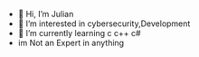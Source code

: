 - 👋 Hi, I’m Julian
- 👀 I’m interested in cybersecurity,Development
- 🌱 I’m currently learning c c++ c#
- im Not an Expert in anything 


<!---
Jaka-Ju/Jaka-Ju is a ✨ special ✨ repository because its `README.md` (this file) appears on your GitHub profile.
You can click the Preview link to take a look at your changes.
--->
